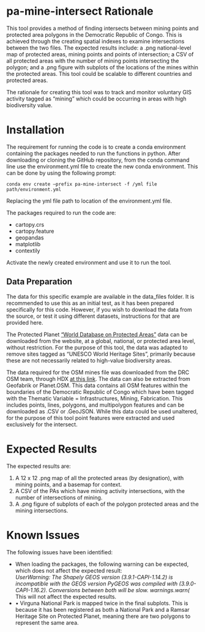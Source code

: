 <h1>pa-mine-intersect Rationale</h1>
<p> This tool provides a method of finding intersects between mining points and protected area polygons in the Democratic Republic of Congo. This is achieved through the creating spatial indexes to examine intersections between the two files. The expected results include: a .png national-level map of protected areas, mining points and points of intersection; a CSV of all protected areas with the number of mining points intersecting the polygon; and a .png figure with subplots of the locations of the mines within the protected areas. This tool could be scalable to different countries and protected areas. </p>
<p> The rationale for creating this tool was to track and monitor voluntary GIS activity tagged as “mining” which could be occurring in areas with high biodiversity value.</p>



<h1>Installation</h1>
The requirement for running the code is to create a conda environment containing the packages needed to run the functions in python. After downloading or cloning the GitHub repository, from the conda command line use the environment.yml file to create the new conda environment. This can be done by using the following prompt: 

`conda env create –prefix pa-mine-intersect -f /yml file path/environment.yml`

Replacing the yml file path to location of the environment.yml file.  

The packages required to run the code are:
<ul><li>	cartopy.crs
</li><li>	cartopy.feature
</li><li>	geopandas
</li><li>	matplotlib
</li><li>	contextily
</li></ul>
Activate the newly created environment and use it to run the tool. 

<h2>Data Preparation</h2>
The data for this specific example are available in the data_files folder. It is recommended to use this as an initial test, as it has been prepared specifically for this code. However, if you wish to download the data from the source, or test it using different datasets, instructions for that are provided here. 

The Protected Planet <a href="https://www.protectedplanet.net/country/COD"> “World Database on Protected Areas”</a> data can be downloaded from the website, at a global, national, or protected area level, without restriction. For the purpose of this tool, the data was adapted to remove sites tagged as “UNESCO World Heritage Sites”, primarily because these are not necessarily related to high-value biodiversity areas.  

The data required for the OSM mines file was downloaded from the DRC OSM team, through HDX <a href="https://data.humdata.org/dataset/democratic-republic-of-congo-drc-infrastructures-mining-and-fabrication-openstreetmap-export">at this link</a>. The data can also be extracted from Geofabrik or Planet.OSM. This data contains all OSM features within the boundaries of the Democratic Republic of Congo which have been tagged with the Thematic Variable = Infrastructures, Mining, Fabrication. This includes points, lines, polygons, and multipolygon features and can be downloaded as .CSV or .GeoJSON. While this data could be used unaltered, for the purpose of this tool point features were extracted and used exclusively for the intersect. 

<h1> Expected Results </h1>
<p>The expected results are: <ol>
<li>A 12 x 12 .png map of all the protected areas (by designation), with mining points, and a basemap for context.  
</li><li>A CSV of the PAs which have mining activity intersections, with the number of intersections of mining.  
</li><li>A .png figure of subplots of each of the polygon protected areas and the mining intersections. 
</li></ol></p>

<h1>Known Issues</h1>
<p>The following issues have been identified: <ul>
<li>When loading the packages, the following warning can be expected, which does not affect the expected result: 
<br><i>
UserWarning: The Shapely GEOS version (3.9.1-CAPI-1.14.2) is incompatible with the GEOS version PyGEOS was compiled with (3.9.0-CAPI-1.16.2). Conversions between both will be slow.
  warnings.warn(</i><br>This will not affect the expected results. </li>
<li>•	Virguna National Park is mapped twice in the final subplots. This is because it has been registered as both a National Park and a Ramsar Heritage Site on Protected Planet, meaning there are two polygons to represent the same area. </li>

</ul>
</p>